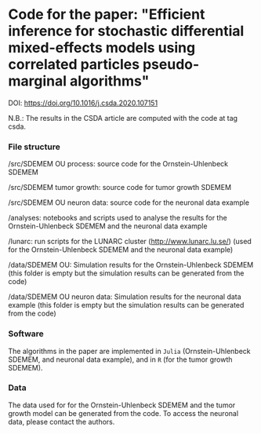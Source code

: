 # Code for the paper: "Efficient inference for stochastic differential mixed-effects models using correlated particles pseudo-marginal algorithms"

DOI: https://doi.org/10.1016/j.csda.2020.107151

N.B.: The results in the CSDA article are computed with the code at tag csda.

### File structure

/src/SDEMEM OU process: source code for the Ornstein-Uhlenbeck SDEMEM

/src/SDEMEM tumor growth: source code for tumor growth SDEMEM

/src/SDEMEM OU neuron data: source code for the neuronal data example

/analyses: notebooks and scripts used to analyse the results for the Ornstein-Uhlenbeck SDEMEM and the neuronal data example

/lunarc: run scripts for the LUNARC cluster (http://www.lunarc.lu.se/) (used for the Ornstein-Uhlenbeck SDEMEM and the neuronal data example)

/data/SDEMEM OU: Simulation results for the Ornstein-Uhlenbeck SDEMEM (this folder is empty but the simulation results can be generated from the code)

/data/SDEMEM OU neuron data: Simulation results for the neuronal data example (this folder is empty but the simulation results can be generated from the code)

### Software

The algorithms in the paper are implemented in `Julia` (Ornstein-Uhlenbeck SDEMEM, and neuronal data example), and in `R` (for the tumor growth SDEMEM).

### Data

The data used for for the  Ornstein-Uhlenbeck SDEMEM and the tumor growth model can be generated from the code. To access the neuronal data, please contact the authors.
